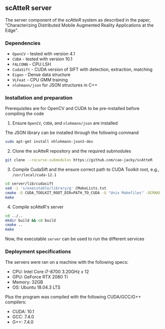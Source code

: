 ## scAtteR server

The server component of the *scAtteR* system as described in the paper, "Characterizing Distributed Mobile Augmented Reality Applications at the Edge".

### Dependencies

  - `OpenCV` - tested with version 4.1
  - `CUDA` - tested with version 10.1
  - `FALCONN` - CPU LSH
  - `CudaSift` - CUDA version of SIFT with detection, extraction, matching
  - `Eigen` - Dense data structure
  - `VLFeat` - CPU GMM training
  - `nlohmann/json` for JSON structures in C++

### Installation and preparation

Prerequisites are for OpenCV and CUDA to be pre-installed before compiling the code


1. Ensure `OpenCV`, `CUDA`, and `nlohmann/json` are installed

The JSON library can be installed through the following command

```sh
sudo apt-get install nhlohmann-json3-dev
```

2. Clone the scAtteR repository and the required submodules 

```sh
git clone --recurse-submodules https://github.com/cao-jacky/scAtteR
```

3. Compile CudaSift and the ensure correct path to CUDA Toolkit root, e.g., `/usr/local/cuda-12.1`

```sh
cd server/lib/cudasift 
sed -i 's/executable/library/g' CMakeLists.txt
cmake -D CUDA_TOOLKIT_ROOT_DIR=PATH_TO_CUDA -G "Unix Makefiles" -DCMAKE_BUILD_TYPE=Release .
make
```

4. Compile scAtteR's server

```sh
cd ../..
mkdir build && cd build
cmake ..
make
```

Now, the executable `server` can be used to run the different services 


### Deployment specifications

The servers were ran on a machine with the following specs:

- CPU: Intel Core i7-8700 3.20GHz x 12
- GPU: GeForce RTX 2080 Ti
- Memory: 32GB
- OS: Ubuntu 18.04.3 LTS

Plus the program was compiled with the following CUDA/GCC/G++ compilers:

- CUDA: 10.1
- GCC: 7.4.0
- G++: 7.4.0




